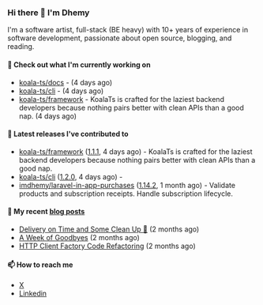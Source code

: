 ### Hi there 👋 I'm Dhemy

I'm a software artist, full-stack (BE heavy) with 10+ years of experience in software development,
passionate about open source, blogging, and reading.

#### 👷 Check out what I'm currently working on

- [koala-ts/docs](https://github.com/koala-ts/docs) -  (4 days ago)
- [koala-ts/cli](https://github.com/koala-ts/cli) -  (4 days ago)
- [koala-ts/framework](https://github.com/koala-ts/framework) - KoalaTs is crafted for the laziest backend developers because nothing pairs better with clean APIs than a good nap. (4 days ago)

#### 🔭 Latest releases I've contributed to

- [koala-ts/framework](https://github.com/koala-ts/framework) ([1.1.1](https://github.com/koala-ts/framework/releases/tag/1.1.1), 4 days ago) - KoalaTs is crafted for the laziest backend developers because nothing pairs better with clean APIs than a good nap.
- [koala-ts/cli](https://github.com/koala-ts/cli) ([1.2.0](https://github.com/koala-ts/cli/releases/tag/1.2.0), 4 days ago) - 
- [imdhemy/laravel-in-app-purchases](https://github.com/imdhemy/laravel-in-app-purchases) ([1.14.2](https://github.com/imdhemy/laravel-in-app-purchases/releases/tag/1.14.2), 1 month ago) - Validate products and subscription receipts. Handle subscription lifecycle.

#### 📜 My recent [blog posts](https://imdhemy.com/)

- [Delivery on Time and Some Clean Up 🧹](https://imdhemy.com/blog/generic/delivery-on-time-and-cleanup.html/) (2 months ago)
- [A Week of Goodbyes](https://imdhemy.com/blog/generic/week-of-goodbyes.html/) (2 months ago)
- [HTTP Client Factory Code Refactoring](https://imdhemy.com/blog/dev-log/http-client-factory-code-refactoring.html/) (2 months ago)

#### 📫 How to reach me

- [X](https://twitter.com/imdhemy)
- [Linkedin](https://linkedin.com/in/imdhemy)
